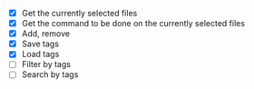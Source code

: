 - [x] Get the currently selected files
- [x] Get the command to be done on the currently selected files
- [x] Add, remove
- [x] Save tags
- [x] Load tags
- [ ] Filter by tags
- [ ] Search by tags
